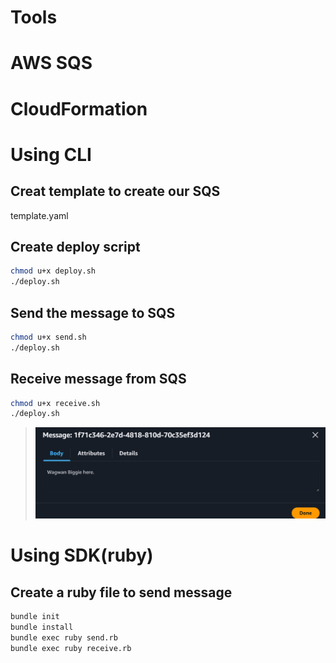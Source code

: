 # Tools
# AWS SQS
# CloudFormation
# Using CLI
## Creat template to create our SQS
template.yaml
## Create deploy script
```sh
chmod u+x deploy.sh
./deploy.sh
```
## Send the message to SQS
```sh
chmod u+x send.sh
./deploy.sh
```
## Receive message from SQS
```sh
chmod u+x receive.sh
./deploy.sh
```
>![Alt text](/output-images/sqs.png?raw=true "The SQS was able to receive the message")

# Using SDK(ruby)
## Create a ruby file to send message
```sh
bundle init
bundle install
bundle exec ruby send.rb
bundle exec ruby receive.rb
```
